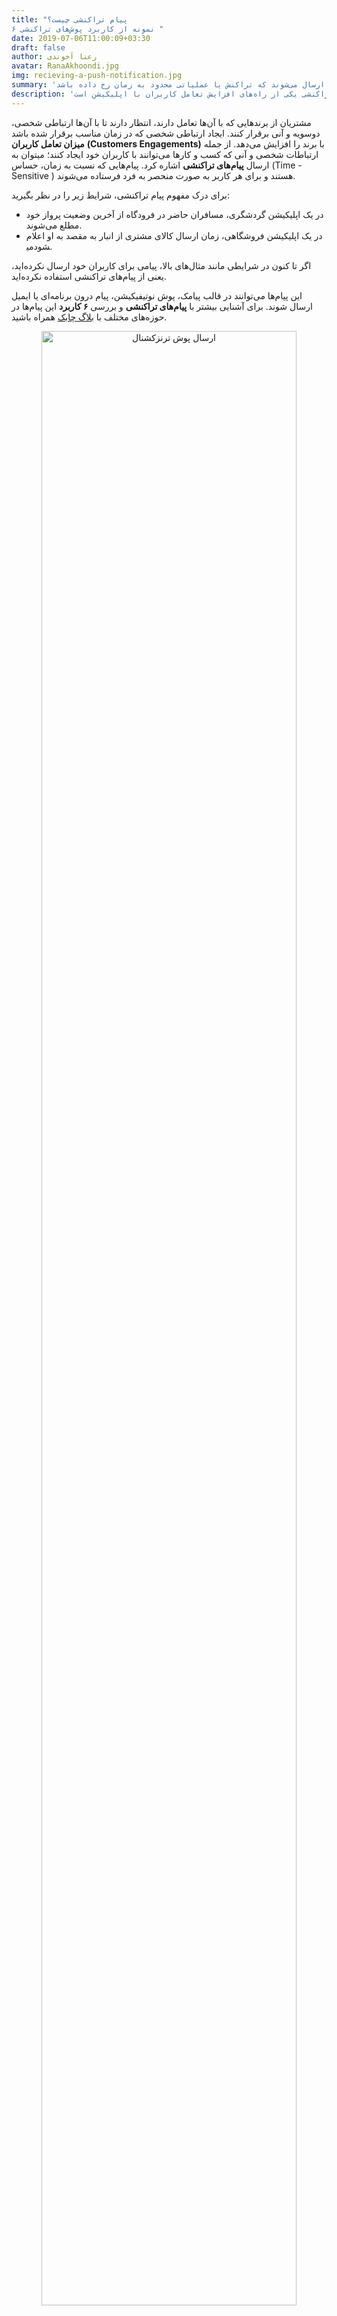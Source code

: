 ```yaml
---
title: "پیام تراکنشی چیست؟
۶ نمونه از کاربرد پوش‌های تراکنشی "
date: 2019-07-06T11:00:09+03:30
draft: false
author: رعنا آخوندی
avatar: RanaAkhoondi.jpg
img: recieving-a-push-notification.jpg
summary: 'یکی از راه‌های افزایش نرخ تعامل کاربران با اپلیکیشن، ارسال پیام تراکنشی است. پیام‌های تراکنشی نسبت به زمان حساس بوده و و زمانی برای کاربران ارسال می‌شوند که تراکنش یا عملیاتی محدود به زمان رخ داده باشد.'
description: 'پوش‌های تراکنشی به پوش‌هایی گفته می‌شوند که نسبت به زمان و تراکنش خاصی حساس هستند. به عنوان مثال کاربر با رفتن از یک مرحله به مرحله بعد، ترکنشی را انجام می٬دهد. استفاده از پوش‌های تراکنشی یکی از راه‌های افزایش تعامل کاربران با اپلیکیشن است. '
---
```

مشتریان از برندهایی که با آن‌ها تعامل دارند، انتظار دارند تا با آن‌ها ارتباطی شخصی، دوسویه و آنی برقرار کنند. ایجاد ارتباطی شخصی که در زمان مناسب برقرار شده باشد **میزان تعامل کاربران** **(Customers Engagements)** با برند را افزایش می‌دهد. از جمله ارتباطات شخصی و آنی که کسب و کارها می‌توانند با کاربران خود ایجاد کنند؛‌ میتوان به ارسال **پیام‌های تراکنشی** اشاره کرد. پیام‌هایی که نسبت به زمان، حساس (Time - Sensitive ) هستند و برای هر کاربر به صورت منحصر به فرد فرستاده می‌شوند.

برای درک مفهوم پیام تراکنشی، شرایط زیر را در نظر بگیرید:

 - در یک اپلیکیشن گردشگری، مسافران حاضر در فرودگاه از آخرین وضعیت پرواز
   خود مطلع می‌شوند.
 - در یک اپلیکیشن فروشگاهی، زمان ارسال کالای مشتری از انبار به مقصد به
   او اعلام می‎شود.
 
 اگر تا کنون در شرایطی مانند مثال‌های بالا، پیامی برای کاربران خود    ارسال نکرده‌اید، یعنی از پیام‌های تراکنشی استفاده نکرده‌اید.

این پیام‌ها می‌توانند در قالب پیامک، پوش نوتیفیکیشن، پیام درون برنامه‌ای یا ایمیل ارسال شوند. برای آشنایی بیشتر با **پیام‌های تراکنشی** و بررسی **۶ کاربرد** این پیام‌ها در حوزه‌های مختلف با [بلاگ چابک](https://blog.chabokpush.com/) همراه باشید.

 <p style="text-align: center;"><img alt="ارسال پوش ترنزکشنال" width=90% src="http://uupload.ir/files/dw7h_transactional_push.jpg" /></p>

## پیام تراکنشی به زبان ساده

در ساده ترین حالت ممکن، یک پیام تراکنشی پیامی است که نسبت به زمان، حساس (Time - Sensitive) است. به عنوان مثال: اگر کاربران می‌خواهند از موجود شدن کالای خاصی مطلع شوند یا در جریان دریافت پاسخ به سوالی مطرح شده در یک انجمن قرار بگیرند، می‌توان از پیامی تراکنشی استفاده کرد.

  

همانطور که از اسم این پیام مشخص است، این مدل پیام‌ها در موقعیت‌هایی ارسال می‌شوند که تراکنش یا عملیات خاصی که محدود به زمان است؛ انجام شود. به عنوان مثال: در یک سامانه حمل و نقل آنلاین، کاربر تمایل دارد در جریان جزئیاتی مانند: مدت زمانی که طول می‌کشد تا وسیله نقلیه به او برسد، زمانی که وسیله نقلیه رسیده است و مقداری که طول می‌کشد تا به مقصد مورد نظر برسد؛ قرار بگیرد.

از طرفی صاحب وسیله نقلیه نیز مایل است اطلاعاتی مانند: وضعیت ترافیک آنی در اطراف موقعیت مکانی مسافر، محدودیت‌های ترافیکی تا مقصد و مدت زمانی که در مسیر خواهد بود را در اختیار داشته باشد.

یا در یک اپلیکیشن فروش بلیط قطار یا اتوبوس، ارسال شماره قطار، سکوی حرکت، شماره واگن و صندلی مسافر تنها چند دقیقه قبل از اعلام ورود مسافران به سالن انتظار، کاربر را از چک کردن بلیط از روی ایمیل یا وب سایت بی نیاز می کند.

پوش نوتفیکیشن‌ها به دلیل داشتن امکان ارسال ایموجی، لینک، دکمه،عکس یا حتی ویدیو به عنوان یکی از ابزارهای موثر در برقراری ارتباط بین کاربران و اپلیکیشن‌ها به حساب می‌آیند. پوش نوتیفیکیشن‌ها می‌توانند به صورت شخصی و برای هرکدام از کاربران به صورت جداگانه و محتوایی منحصر به فرد ارسال شوند. در ادامه، با ۶ نمونه کاربردی از نحوه استفاده از پوش‌های تراکنشی در حوزه‌های مختلف آشنا خواهید شد.
 <p style="text-align: center;"><img alt=" پیام تراکنشی چیست" width=90% src="http://uupload.ir/files/lt7l_realtransactionalpush.jpg" /></p>

## ۶ مثال از موارد کاربرد پوش نوتیفیکیشن تراکنشی (Transactional Push Notification)

  

برتری یک اپلیکیشن تنها در داشتن تعداد بالایی از نصب‌های فعال خلاصه نمی‌شود. در دنیای اپلیکیشن مارکتینگ، کسب و کاری برنده است که بتواند با ایجاد احساس **تعامل دو سویه با کاربران** و **پاسخ‌گویی به جا** به نیازهای آن‌ها؛ برای **افزایش نرخ تعامل کاربران** با اپ تلاش کنند.

  

کاربران در اپلیکیشن‌های حوزه‌های مختلف، رفتارها و نیازهای متفاوتی دارند. به همین جهت دسته بندی ای روی حوزه های فعال‌تر اپلیکیشن‌ها انجام داده ایم و مثال‌هایی از نحوه به کارگیری پوش‌های تراکنشی را برای هر دسته ذکر کرده ایم.



### ۱. انجمن‌ها


  

<ul class='my_list'>
<li>
دسته بندی اپلیکیشن:‌ شبکه های اجتماعی
</li>
<li>
پیام پوش تراکنشی: " یکی از دوستان شما برای پست آخرتان، پاسخی ارسال کرده است." </li>
<li>
انتظاری که از کاربر داریم: دیدن پیام، باز کردن اپلیکیشن و پاسخ به پیام.
</li>
</ul>
 

  

همه ما مدت زمانی را صرف وقت گذرانی در شبکه های اجتماعی مورد علاقه مان می‌کنیم. در شبکه‌های اجتماعی که کاربران به صورت مداوم در حال فعالیت هستند، فرستادن پوش نوتیفیکیشن‌هایی لحظه‌ای از فعالیت همه کاربران، بسیار **آزار دهنده** است.

یک اپلیکیشن هوشمند، به روز رسانی‌هایی را به اطلاع کاربران می‌رساند که برای آن‌ها اهمیت دارد.

به عنوان مثال، اگر پاسخی برای پست یک کاربر ارسال شد، با ارسال پوش نوتیفیکیشن تراکنشی که حاوی متن پاسخ است، او 
پیام شخصی دریافت کرده است که برای دریافت آن مشتاق است

شما می‌توانید برای همه کاربران پیامی آماده با محتوای *" یک نفر برایتان پاسخی ارسال کرده"* استفاده کنید، اما ارسال پیامی غیر شخصی، هرگز کاربر را به باز کردن دوباره اپلیکیشن تشویق نمی‌کند و در نتیجه **نرخ تعامل کاربران** (Engagement) افزایش پیدا نخواهد کرد.

<div class='my_benefit'>
<p style="text-align: center;" ><b> مزیت استفاده از این نوع پوش تراکنشی 
 </b>
</p>
<p> اپلیکیشن شما، حس فراموش شدن یا تنهایی که بسیاری از کاربران شبکه‌های اجتماعی دارند را کم‌تر می‌کند. چرا که آن‌ها بازخوردهایی از پیام خود را دریافت می‌کنند که نشان می‌دهد هنوز هم برای اطرافیان و دوستانشان ارزشمند هستند.
</p>
</div>

<p style="text-align: center;"><img alt=" پوش نوتیفیکیشن تراکنشی در انجمن ها" width=90% src="http://uupload.ir/files/7s5_mypush.png" /></p>
 

### ۲. خرید از روی اپلیکیشن

  
  
<ul class='my_list'>
<li>
دسته بندی اپلیکیشن:‌ خرید اینترنتی 
</li>
<li>
پیام پوش تراکنشی: "تخفیف برای خرید کالای مورد علاقه شما." 
 </li>
<li>
انتظاری که از کاربر داریم: خرید درون برنامه ای. 
</li>
</ul>
 
  

در یک اپلیکیشن فروشگاهی، احتمال اینکه موجودی کالای مورد علاقه کاربران به اتمام برسد بالاست. اگر کاربران چندین بار با عبارت: " فعلا موجود نیست." روبرو شوند. احتمال اینکه برای خریدهای بعدی به اپ شما سر بزنند کم می‌شود. از طرفی در چنین اپلیکیشن‌هایی امکان موجود بودن همه کالاها در همه زمان‌ها ممکن نیست.

اگر اپلیکیشنی دارید که کاربران از طریق آن کالایی خریداری می‌کنند، بخشی تحت عنوان : " کالاهای مورد علاقه"‌ ، را به آن اضافه کنید. هر زمان که موجودی کالایی افزایش پیدا کرد، برای کاربرانی که آن کالا را در لیست علاقه مندی های خود، ثبت کرده بودند پیامی ارسال کنید. فرستادن چنین پوش تراکنشی باعث می‌شود، کاربران به دیدن دوباره صفحه محصولات و خرید آن علاقه بیشتری از خود نشان دهند.

  
<div class='my_benefit'>
<p style="text-align: center;" ><b> مزیت استفاده از این نوع پوش تراکنشی 
 </b>
</p>
<p>
کاربران فرصت خرید کالاهای مورد علاقه خود را از دست نمی‌دهند.
</p>
</div>

<p style="text-align: center;"><img alt=" پوش نوتیفیکیشن تراکنشی برای اپ‌های ایکامرس" width=90% src="http://uupload.ir/files/xids_mcommerce-transactional-push.jpg" /></p>

  

### ۳.پرداخت آنلاین

  <ul class='my_list'>
  <li>
دسته بندی اپلیکیشن:‌ مالی 
  </li>
  <li>
پیام پوش تراکنشی:"رسید ارسال تراکنش مالی " 
   </li>
  <li>
انتظاری که از کاربر داریم: ایجاد حس اعتماد و تشویق به استفاده مجدد از اپلیکیشن 
  </li>
  </ul>


  

اگرچه استفاده از اپلیکیشن‌های مالی بین مردم در حال افزایش است اما هنوز هم افرادی وجود دارند که اعتماد کمی به این اپلیکیشن‌ها دارند. ارسال پوش‌های تراکنشی که حاوی اطلاعات مهمی مثل مبلغ پرداختی، منبع هزینه، شماره پیگیری، تاریخ و زمان دقیق انجام تراکنش باشند؛ موجب بالا رفتن شفافیت و افزایش اعتماد کاربران به اپلیکیشن خواهد شد.

  
<div class='my_benefit'>
<p style="text-align: center;" ><b> مزیت استفاده از این نوع پوش تراکنشی 
 </b>
</p>
<p>
از لحاظ روانی به کاربران خود اطمینان می‌دهید که فرآیند مالی انجام شده، به صورت امن و مطمئن انجام گرفته است.
</p>
</div>


<p style="text-align: center;"><img alt=" پوش‌های تراکنشی برای اپلیکیشن‌های پرداخت" width=90% src="http://uupload.ir/files/bji0_financial-transactional-push.jpg" /></p>


### ۴.سفارش آنلاین غذا

 <ul class='my_list'>
  <li>
دسته بندی اپلیکیشن:‌ تحویل غذا  
  </li>
  <li>
پیام پوش تراکنشی:"به روز رسانی در سفارش  " 
   </li>
  <li>
انتظاری که از کاربر داریم: وفاداری به اپلیکیشن و استفاده مجدد 
  </li>
  </ul>
  

معمولا کاربران بعد از اینکه احساس گرسنگی به آن‌ها دست داد، اقدام به سفارش یک وعده غذا از اپلیکیشن یا وب سایت می‌کنند.. به همین خاطر دانستن اینکه، کی غذا آماده می‌شود، پیک رستوران کی می‌رسد برای کاربران اهمیت دارد.

برای حل این مسئله و پاسخ‌گویی صحیح به نیاز کاربران، میتوان با فرستادن آنی اعلان به کاربران به محض تغییر وضعیت سفارش آن‌ها را در جریان آماده سازی و ارسال غذایشان قرار داد.

در یک گام فراتر، میتوان احساس رضایت بخشی را حتی بعد از اتمام خرید و تحویل سفارش در کاربران ایجاد کرد. به عنوان مثال، ارسال تخفیف یا بن‌های شخصی برای کاربری که مدت زیادی در انتظار تحویل سفارش مانده است.

  
<div class='my_benefit'>
<p style="text-align: center;" ><b> مزیت استفاده از این نوع پوش تراکنشی 
 </b>
</p>
<p>
کاربران احساس می‌کنند که شما برای زمان آن‌ها اهمیت قائل هستید و بعد از تکمیل فر‌آیند خرید، آن‌ها را به حال خودشان رها نمی‌کنید.
</p>
</div>


 <p style="text-align: center;"><img alt=" پوش نوتیفیکیشن‌های تراکنشی روی اپلیکیشن سفارش غذا " width=90% src="http://uupload.ir/files/46kr_food-transactional-push.jpg" /></p>


### ۵. بازی

  
 <ul class='my_list'>
  <li>
دسته بندی اپلیکیشن:‌ بازی‌های تعاملی 
  </li>
  <li>
پیام پوش تراکنشی:"نوبت شماست " 
   </li>
  <li>
انتظاری که از کاربر داریم: بازی کردن داخل برنامه 
  </li>
  </ul>
  

  

بازی کردن هیجان انگیز است، اما اگر محبور باشید تا رسیدن نوبت بازی به شما منتظر بمانید، این هیجان تبدیل به خستگی می‌شود.

استفاده از پوش‌های تراکنشی در بازی‌های گروهی کمک می‌کند تا کاربرانی که به یک باره بازی را ترک می‌کنند را دوباره به بازی برگردانید. دانستن اینکه کدام هم بازی نوبت خود را بازی کرده است و الان نوبت شماست، شما را به باز کردن دوباره اپ و برقراری تعامل با بازی بیشتر ترغیب می‌کند.

  
<div class='my_benefit'>
<p style="text-align: center;" ><b> مزیت استفاده از این نوع پوش تراکنشی 
 </b>
</p>
<p>
کاربران بدون معطلی و در نوبت خودشان، با دوستانشان بازی می‌کنند.
</p>
</div>

 <p style="text-align: center;"><img alt=" پوش نوتیفیکیشن‌های تراکنشی روی بازی " width=90% src="http://uupload.ir/files/w073_game-transactional-push.jpg" /></p>

  

### ۶. گردشگری

  
 <ul class='my_list'>
  <li>
دسته بندی اپلیکیشن:‌ سفر
  </li>
  <li>
پیام پوش تراکنشی:"... عزیز، یک پیشنهاد وسوسه بر‌انگیز در حال تمام شدن است. سریع‌تر اقدام کن." 
   </li>
  <li>
انتظاری که از کاربر داریم: افزایش نرخ تعامل کاربر (Conversion Rate) 
  </li>
  </ul>

  

یکی از مشکلات خرید اینترنتی این است که کاربران زمان زیادی را صرف جست و جو در بین محصولات مختلف می‌کنند اما درست زمانی که باید محصولی را به سبد خرید اضافه کنند، فر‌آیند خرید را به صورت کامل، متوقف می‌کنند. علت این اتفاق این است که کاربران برای تصمیم‌گیری در خرید بسیار تعلل می‌کنند.

اگر می‌خواهید تفاوت واقعی بین برند خودتان و رقبا ایجاد کنید، لازم است از این تعلل کاربران به درستی استفاده کنید.

در زمانیکه فرآیند خرید رها می‌شود ارزش واقعی کالا را به کاربر یاد‌آوری کنید. یک پوش تراکنشی با محتوای زیر برای او ارسال کنید:

… عزیز، هتل سوپر لوکس شیراز تنها تا پایان هفته اتاق خالی دارد.

با ارسال پیامی که کاربر را به صورت مستقیم خطاب قرار می‌دهید و او را در جریان یک فوریت می‌گذارید کاربر را به برگشتن به سبد خرید و تکمیل فرآیند ترغیب می‌کند.

  
<div class='my_benefit'>
<p style="text-align: center;" ><b> مزیت استفاده از این نوع پوش تراکنشی 
 </b>
</p>
<p>
با ارسال فرصت‌های خرید محدود روی اپلیکیشن، این موقعیت را به کاربران ایجاد می‌کنید که هیچ شانسی را از دست ندهند.
</p>
</div>

 <p style="text-align: center;"><img alt="پوش نوتیفیکیشن‌های تراکنشی روی اپلیکیشن‌های گردشگری" width=90% src="http://uupload.ir/files/9qls_tourism-transactional-push.jpg" /></p>

## پیام‌های تراکنشی و بازاریابی خودکار روی اپلیکیشن 
اگر مزیت‌های استفاده از پوش‌های تراکنشی را مد نظر قرار دهید، ایجاد احساس تعامل دو طرفه با کاربران ارزشمندترین مزیتی است که به دست خواهید آورد. از طرفی؛ حتی اگر تعداد کمی کاربر روی اپلیکیشن خود داشته باشید، استفاده موردی از پوش‌های تراکنشی برای هر کاربر، زمان‌بر و بسیار سخت خواهد بود. برای استفاده صحیح از پوش‌های تراکنشی لازم است از فرآیند خودکار سازی (Automation) در اجرای کمپین‌های بازاریابی استفاده کنید. فرآیند خودکارسازی، رویدادهای درون برنامه ای کاربران را رصد کرده و با توجه به رویدادهای انجام شده هر کاربر، ارسال پوش انجام خواهد شد. داشبورد چابک این امکان را فراهم می‌کند تا علاوه بر [ارسال پوش تراکنشی](https://doc.chabokpush.com/rest-api/send-push.html)، [کمپین‌های خودکار بازاریابی موبایل](https://doc.chabokpush.com/panel/introducing.html#%D8%A7%D8%AA%D9%88%D9%85%D8%A7%D8%B3%DB%8C%D9%88%D9%86-%D8%A8%D8%A7%D8%B2%D8%A7%D8%B1%DB%8C%D8%A7%D8%A8%DB%8C-%D9%85%D9%88%D8%A8%D8%A7%DB%8C%D9%84-mobile-marketing-automation) اجرا کنید و از ساده شدن فرآیندهای پیچیده لذت ببرید.
